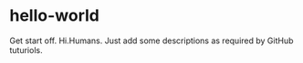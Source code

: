 # hello-world
Get start off.
 Hi.Humans.
Just add some descriptions as required by GitHub tuturiols.
